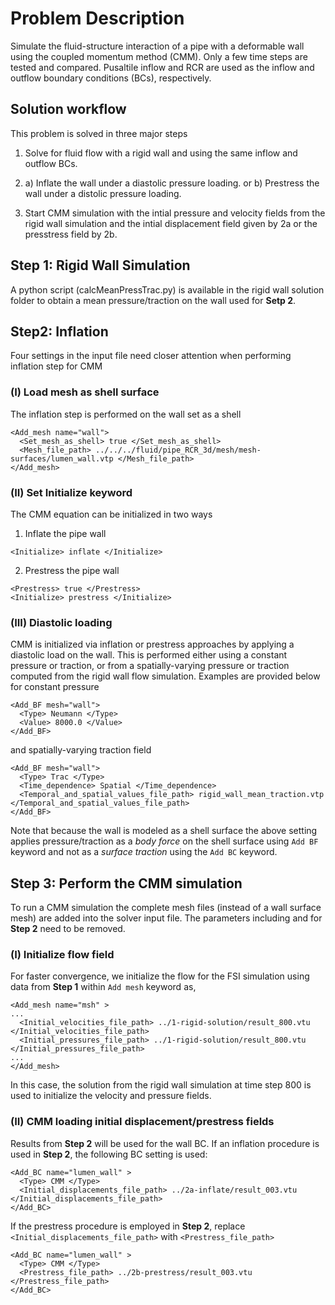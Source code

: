 
# **Problem Description**

Simulate the fluid-structure interaction of a pipe with a deformable wall using the coupled momentum method (CMM). Only a few time steps are tested and compared. Pusaltile inflow and RCR are used as the inflow and outflow boundary conditions (BCs), respectively. 

## Solution workflow

This problem is solved in three major steps

1. Solve for fluid flow with a rigid wall and using the same inflow and outflow BCs. 

2. a) Inflate the wall under a diastolic pressure loading. or b) Prestress the wall under a distolic pressure loading.

3. Start CMM simulation with the intial pressure and velocity fields from the rigid wall simulation and the intial displacement field given by 2a or the presstress field by 2b.

## Step 1: Rigid Wall Simulation

A python script (calcMeanPressTrac.py) is available in the rigid wall solution folder to obtain a mean pressure/traction on the wall used for **Setp 2**.

## Step2: Inflation

Four settings in the input file need closer attention when performing inflation step for CMM

### (I) Load mesh as shell surface

The inflation step is performed on the wall set as a shell

```
<Add_mesh name="wall"> 
  <Set_mesh_as_shell> true </Set_mesh_as_shell>
  <Mesh_file_path> ../../../fluid/pipe_RCR_3d/mesh/mesh-surfaces/lumen_wall.vtp </Mesh_file_path>
</Add_mesh>
```

### (II) Set Initialize keyword

The CMM equation can be initialized in two ways

1) Inflate the pipe wall 
```
<Initialize> inflate </Initialize>
```

2) Prestress the pipe wall 
```
<Prestress> true </Prestress>
<Initialize> prestress </Initialize>
```


### (III) Diastolic loading

CMM is initialized via inflation or prestress approaches by applying a diastolic load on the wall. This is performed either using a constant pressure or traction, or from a spatially-varying pressure or traction computed from the rigid wall flow simulation. Examples are provided below for constant pressure

```
<Add_BF mesh="wall">
  <Type> Neumann </Type>
  <Value> 8000.0 </Value>
</Add_BF>
```

and spatially-varying traction field
```
<Add_BF mesh="wall">
  <Type> Trac </Type>
  <Time_dependence> Spatial </Time_dependence>
  <Temporal_and_spatial_values_file_path> rigid_wall_mean_traction.vtp </Temporal_and_spatial_values_file_path>
</Add_BF>
```

Note that because the wall is modeled as a shell surface the above setting applies pressure/traction as a *body force* on the shell surface using `Add BF` keyword and not as a *surface traction* using the `Add BC` keyword.


## Step 3: Perform the CMM simulation
To run a CMM simulation the complete mesh files (instead of a wall surface mesh) are added into the solver input file. The parameters including <Prestress> and <Initialize> for **Step 2** need to be removed. 
 
### (I) Initialize flow field

For faster convergence, we initialize the flow for the FSI simulation using data from **Step 1** within `Add mesh` keyword as,

```
<Add_mesh name="msh" >
...
  <Initial_velocities_file_path> ../1-rigid-solution/result_800.vtu </Initial_velocities_file_path>
  <Initial_pressures_file_path> ../1-rigid-solution/result_800.vtu </Initial_pressures_file_path>
...
</Add_mesh>
```

In this case, the solution from the rigid wall simulation at time step 800 is used to initialize the velocity and pressure fields.

### (II) CMM loading initial displacement/prestress fields

Results from **Step 2** will be used for the wall BC. If an inflation procedure is used in **Step 2**, the following BC setting is used:

```
<Add_BC name="lumen_wall" > 
  <Type> CMM </Type> 
  <Initial_displacements_file_path> ../2a-inflate/result_003.vtu </Initial_displacements_file_path>
</Add_BC>
```

If the prestress procedure is employed in **Step 2**, replace `<Initial_displacements_file_path>` with `<Prestress_file_path>`

```
<Add_BC name="lumen_wall" > 
  <Type> CMM </Type> 
  <Prestress_file_path> ../2b-prestress/result_003.vtu </Prestress_file_path>
</Add_BC> 
```




